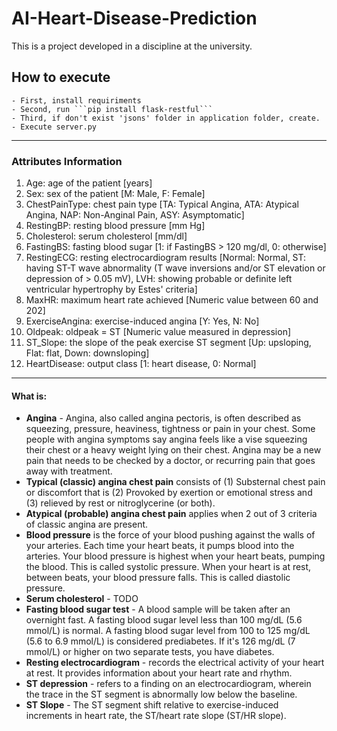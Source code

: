 # AI-Heart-Disease-Prediction
This is a project developed in a discipline at the university.

## How to execute
    - First, install requiriments
    - Second, run ```pip install flask-restful```
    - Third, if don't exist 'jsons' folder in application folder, create.
    - Execute server.py
---
### Attributes Information

1. Age: age of the patient [years]
2. Sex: sex of the patient [M: Male, F: Female]
3. ChestPainType: chest pain type [TA: Typical Angina, ATA: Atypical Angina, NAP: Non-Anginal Pain, ASY: Asymptomatic]
4. RestingBP: resting blood pressure [mm Hg]
5. Cholesterol: serum cholesterol [mm/dl]
6. FastingBS: fasting blood sugar [1: if FastingBS > 120 mg/dl, 0: otherwise]
7. RestingECG: resting electrocardiogram results [Normal: Normal, ST: having ST-T wave abnormality (T wave inversions and/or ST elevation or depression of > 0.05 mV), LVH: showing probable or definite left ventricular hypertrophy by Estes' criteria]
8. MaxHR: maximum heart rate achieved [Numeric value between 60 and 202]
9. ExerciseAngina: exercise-induced angina [Y: Yes, N: No]
10. Oldpeak: oldpeak = ST [Numeric value measured in depression]
11. ST_Slope: the slope of the peak exercise ST segment [Up: upsloping, Flat: flat, Down: downsloping]
12. HeartDisease: output class [1: heart disease, 0: Normal]

---
#### What is: 
- **Angina** - Angina, also called angina pectoris, is often described as squeezing, pressure, heaviness, tightness or pain in your chest. Some people with angina symptoms say angina feels like a vise squeezing their chest or a heavy weight lying on their chest. Angina may be a new pain that needs to be checked by a doctor, or recurring pain that goes away with treatment.
- **Typical (classic) angina chest pain** consists of (1) Substernal chest pain or discomfort that is (2) Provoked by exertion or emotional stress and (3) relieved by rest or nitroglycerine (or both).
- **Atypical (probable) angina chest pain** applies when 2 out of 3 criteria of classic angina are present.
- **Blood pressure** is the force of your blood pushing against the walls of your arteries. Each time your heart beats, it pumps blood into the arteries. Your blood pressure is highest when your heart beats, pumping the blood. This is called systolic pressure. When your heart is at rest, between beats, your blood pressure falls. This is called diastolic pressure.
- **Serum cholesterol** - TODO
- **Fasting blood sugar test** - A blood sample will be taken after an overnight fast. A fasting blood sugar level less than 100 mg/dL (5.6 mmol/L) is normal. A fasting blood sugar level from 100 to 125 mg/dL (5.6 to 6.9 mmol/L) is considered prediabetes. If it's 126 mg/dL (7 mmol/L) or higher on two separate tests, you have diabetes.
- **Resting electrocardiogram** - records the electrical activity of your heart at rest. It provides information about your heart rate and rhythm.
- **ST depression** - refers to a finding on an electrocardiogram, wherein the trace in the ST segment is abnormally low below the baseline.
- **ST Slope** - The ST segment shift relative to exercise-induced increments in heart rate, the ST/heart rate slope (ST/HR slope).
